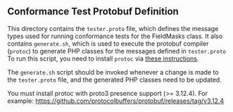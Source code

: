 ## Conformance Test Protobuf Definition

This directory contains the `tester.proto` file, which defines the message
types used for running conformance tests for the FieldMasks class. It also
contains `generate.sh`, which is used to execute the protobuf compiler
(`protoc`) to generate PHP classes for the messages defined in `tester.proto`
To run this script, you need to install `protoc` via
[these instructions](https://github.com/google/protobuf#protocol-compiler-installation).

The `generate.sh` script should be invoked whenever a change is made to the
`tester.proto` file, and the generated PHP classes need to be updated.

You must install protoc with proto3 presence support (>= 3.12.4).
For example: https://github.com/protocolbuffers/protobuf/releases/tag/v3.12.4